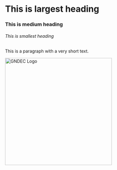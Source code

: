 <DOCTYPE html>
<html>
 <head>
  <title>My first webpage</title>
 </head>
  <h1>This is largest heading</h1>
  <h3>This is medium heading</h3>
  <h6>This is smallest heading</h6>
  <p>This is a paragraph with a very short text.</p>
  <img src="C:\Users\HP\Downloads\gndec logo.jpg" alt="GNDEC Logo" width="350" />
 </body>
</html>
